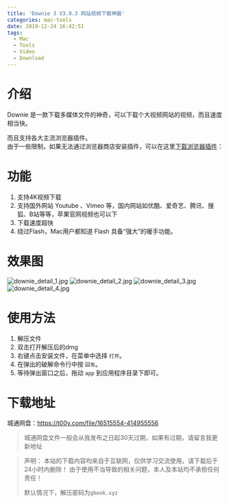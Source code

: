 ```yaml
---
title: 'Downie 3 V3.9.3 网站视频下载神器'
categories: mac-tools
date: 2019-12-24 16:42:51
tags:
  - Mac
  - Tools
  - Video
  - Download
---
```


# 介绍
Downie 是一款下载多媒体文件的神奇，可以下载个大视频网站的视频，而且速度相当快。  

而且支持各大主流浏览器插件。  
由于一些限制，如果无法通过浏览器商店安装插件，可以在这里[下载浏览器插件](https://github.com/charlieMonroe/DownieExtensions)：

# 功能
1. 支持4K视频下载
2. 支持国外网站 Youtube 、Vimeo 等，国内网站如优酷、爱奇艺、腾讯、搜狐、B站等等，苹果官网视频也可以下
3. 下载速度超快
4. 绕过Flash，Mac用户都知道 Flash 具备“强大”的暖手功能。

# 效果图
![downie_detail_1.jpg](https://i.loli.net/2019/12/24/8FrQSO1LNnh6BAq.jpg)
![downie_detail_2.jpg](https://i.loli.net/2019/12/24/ozr5kbax7dB6jFs.jpg)
![downie_detail_3.jpg](https://i.loli.net/2019/12/24/cTUq7K4Bgpshnrv.jpg)
![downie_detail_4.jpg](https://i.loli.net/2019/12/24/qOXEwZy97LhMYfl.jpg)

# 使用方法
1. 解压文件
2. 双击打开解压后的dmg
3. 右键点击安装文件，在菜单中选择 `打开`。
4. 在弹出的破解命令行中按 `回车`。
5. 等待弹出窗口之后，拖动 `app` 到应用程序目录下即可。

# 下载地址
城通网盘：https://t00y.com/file/16515554-414955556
> 城通网盘文件一般会从我发布之日起30天过期，如果有过期，请留言我更新地址


> 声明：
> 本站的下载内容均来自于互联网，仅供学习交流使用，请下载后于24小时内删除！
> 由于使用不当导致的相关问题，本人及本站均不承担任何责任！
>
> 默认情况下，解压密码为`gbook.xyz`